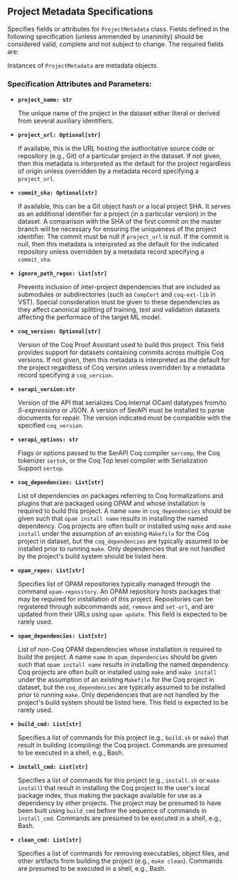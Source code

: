 ## Project Metadata Specifications

Specifies fields or attributes for `ProjectMetadata` class. Fields defined in the following specification (unless ammended by unanimity) should be considered valid, complete and not subject to change. The required fields are:


Instances of `ProjectMetadata` are metadata objects.


### Specification Attributes and Parameters:

- **`project_name: str`**

     The unique name of the project in the dataset either literal or derived from several auxiliary identifiers.


- **`project_url: Optional[str]`**

     If available, this is the URL hosting the authoritative source code or repository (e.g., Git) of a particular project in the dataset.
     If not given, then this metadata is interpreted as the default for the project regardless of origin unless overridden by a metadata record specifying a `project_url`.


- **`commit_sha: Optional[str]`**

     If available, this can be a Git object hash or a local project SHA. It serves as an additional identifier for a project (in a particular version) in the dataset.
     A comparison with the SHA of the first commit on the master branch will be necessary for ensuring the uniqueness of the project identifier.
     The commit must be null if `project_url` is null.
     If the commit is null, then this metadata is interpreted as the default for the indicated repository unless overridden by a metadata record specifying a `commit_sha`.


- **`ignore_path_regex: List[str]`**

     Prevents inclusion of inter-project dependencies that are included as submodules or subdirectories (such as `CompCert` and `coq-ext-lib` in VST).
     Special consideration must be given to these dependencies as they affect canonical splitting of training, test and validation datasets affecting the performace of the target ML model.


- **`coq_version: Optional[str]`**

     Version of the Coq Proof Assistant used to build this project.
     This field provides support for datasets containing commits across multiple Coq versions.
     If not given, then this metadata is interpreted as the default for the project regardless of Coq version unless overridden by a metadata record specifying a `coq_version`.


- **`serapi_version:str`**

     Version of the API that serializes Coq internal OCaml datatypes from/to *S-expressions* or JSON.
     A version of SerAPI must be installed to parse documents for repair.
     The version indicated must be compatible with the specified `coq_version`.


- **`serapi_options: str`**

     Flags or options passed to the SerAPI Coq compiler `sercomp`, the Coq tokenizer `sertok`, or the Coq Top level compiler with Serialization Support `sertop`.


- **`coq_dependencies: List[str]`**

     List of dependencies on packages referring to Coq formalizations and plugins that are packaged using OPAM and whose installation is required to build this project.
     A name `name` in `coq_dependencies` should be given such that `opam install name` results in installing the named dependency.
     Coq projects are often built or installed using `make` and `make install` under the assumption of an existing `Makefile` for the Coq project in dataset, but the `coq_dependencies` are typically assumed to be installed prior to running `make`.
     Only dependencies that are not handled by the project's build system should be listed here.


- **`opam_repos: List[str]`**

     Specifies list of OPAM repositories typically managed through the command `opam-repository`.
     An OPAM repository hosts packages that may be required for installation of this project.
     Repositories can be registered through subcommands `add`, `remove` and `set-url`, and are updated from their URLs using `opam update`.
     This field is expected to be rarely used.


- **`opam_dependencies: List[str]`**

     List of non-Coq OPAM dependencies whose installation is required to build the project.
     A name `name` in `opam_dependencies` should be given such that `opam install name` results in installing the named dependency.
     Coq projects are often built or installed using `make` and `make install` under the assumption of an existing `Makefile` for the Coq project in dataset, but the `coq_dependencies` are typically assumed to be installed prior to running `make`.
     Only dependencies that are not handled by the project's build system should be listed here.
     This field is expected to be rarely used.


- **`build_cmd: List[str]`**

     Specifies a list of commands for this project (e.g., `build.sh` or `make`) that result in building (compiling) the Coq project.
     Commands are presumed to be executed in a shell, e.g., Bash.


- **`install_cmd: List[str]`**

     Specifies a list of commands for this project (e.g., `install.sh` or `make install`) that result in installing the Coq project to the user's local package index, thus making the package available for use as a dependency by other projects.
     The project may be presumed to have been built using `build_cmd` before the sequence of commands in `install_cmd`.
     Commands are presumed to be executed in a shell, e.g., Bash.


- **`clean_cmd: List[str]`**

     Specifies a list of commands for removing executables, object files, and other artifacts from building the project (e.g., `make clean`).
     Commands are presumed to be executed in a shell, e.g., Bash.
